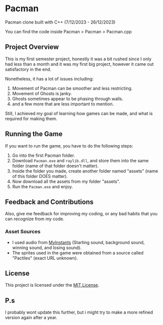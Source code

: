 # Pacman
Pacman clone built with C++ 
(7/12/2023 - 26/12/2023)

You can find the code inside Pacman > Pacman > Pacman.cpp

## Project Overview
This is my first semester project, honestly it was a bit rushed since I only had less than a month and it was my first big project, however it came out satisfactory in the end.

Nonetheless, it has a lot of issues including:
1. Movement of Pacman can be smoother and less restricting.
2. Movement of Ghosts is janky.
3. Ghosts sometimes appear to be phasing through walls.
4. and a few more that are less important to mention.

Still, I achieved my goal of learning how games can be made, and what is required for making them.

## Running the Game
If you want to run the game, you have to do the following steps:
1. Go into the first Pacman folder.
2. Download `Pacman.exe` and `raylib.dll`, and store them into the same folder (name of that folder doesn't matter).
3. Inside the folder you made, create another folder named "assets" (name of this folder DOES matter).
4. Now download all the assets from my folder "assets".
5. Run the `Pacman.exe` and enjoy.

## Feedback and Contributions
Also, give me feedback for improving my coding, or any bad habits that you can recognize from my code.

### Asset Sources
- I used audio from [MyInstants](https://www.myinstants.com) (Starting sound, background sound, winning sound, and losing sound).
- The sprites used in the game were obtained from a source called "Pactiles" (exact URL unknown).

## License
This project is licensed under the [MIT License](LICENSE).

## P.s
I probably wont update this further, but i might try to make a more refined version again after a year.
